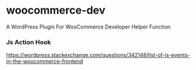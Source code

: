 # woocommerce-dev
A WordPress Plugin For WooCommerce Developer Helper Function

### Js Action Hook
https://wordpress.stackexchange.com/questions/342148/list-of-js-events-in-the-woocommerce-frontend
